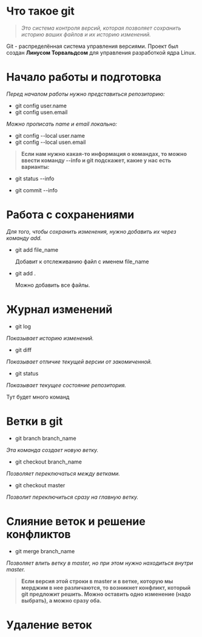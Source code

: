 # Что такое git

> *Это система контроля версий, которая позволяет сохранить историю ваших файлов и их историю изменений.*

Git - распределённая система управления версиями. Проект был создан **Линусом Торвальдсом** для управления разработкой ядра Linux. 

# Начало работы и подготовка 

*Перед началом работы нужно представиться репозиторию:*
* git config user.name
* git config usen.email

*Можно прописать name и email локально:*
* git config --local user.name
* git config --local usen.email

>**Если нам нужно какая-то информация о командах, то можно ввести команду --info и git подскажет, какие у нас есть варианты:**

* git status --info

* git commit --info

# Работа с сохранениями

*Для того, чтобы сохранить изменения, нужно добавить их через команду add.*

* git add file_name

    Добавит к отслеживанию файл с именем file_name

* git add .

    Можно добавить все файлы. 

# Журнал изменений

* git log

*Показывает историю изменений.*

* git diff

*Показывает отличие текущей версии от закомиченной.*

* git status

*Показывает текущее состояние репозитория.*

Тут будет много команд

# Ветки в git 

* git branch branch_name

*Эта команда создает новую ветку.*

* git checkout branch_name

*Позволяет переключаться между ветками.*

* git checkout master

*Позволит переключиться сразу на главную ветку.*

# Слияние веток и решение конфликтов 

* git merge branch_name

*Позволяет влить ветку в master, но при этом нужно находиться внутри master.* 

> **Если версия этой строки в master и в ветке, которую мы мерджим в нее различаются, то возникнет конфликт, который git предложит решить. Можно оставить одно изменение (надо выбрать), а можно сразу оба.**

# Удаление веток